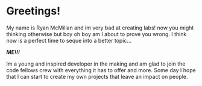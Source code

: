 # Greetings!

My name is Ryan McMillan and im very bad at creating labs!
now you might thinking otherwise but boy oh boy am I about to prove you wrong.
I think now is a perfect time to seque into a better topic... 

***ME!!!***

Im a young and inspired developer in the making and am glad to join the code fellows crew with everything it has to offer and more. 
Some day I hope that I can start to create my own projects that leave an impact on people.

